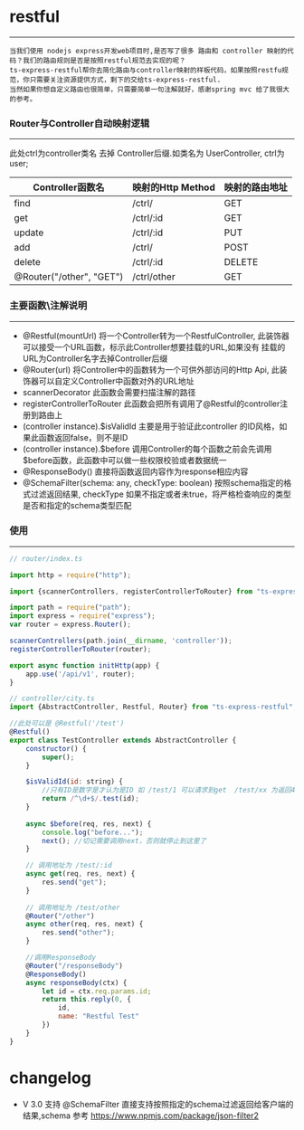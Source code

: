 # restful
---
    当我们使用 nodejs express开发web项目时,是否写了很多 路由和 controller 映射的代码？我们的路由规则是否是按照restful规范去实现的呢？
    ts-express-restful帮你去简化路由与controller映射的样板代码，如果按照restfu规范，你只需要关注资源提供方式，剩下的交给ts-express-restful.
    当然如果你想自定义路由也很简单，只需要简单一句注解就好，感谢spring mvc 给了我很大的参考。

### Router与Controller自动映射逻辑
---

此处ctrl为controller类名 去掉 Controller后缀.如类名为 UserController, ctrl为 user;

| Controller函数名 | 映射的Http Method | 映射的路由地址 | 
|-----------------|------------------|--------------|
| find            | /ctrl/           |  GET         |
| get             | /ctrl/:id        |  GET         |
| update          | /ctrl/:id        |  PUT         |
| add             | /ctrl/           |  POST        |
| delete          | /ctrl/:id        |  DELETE      |
| @Router("/other", "GET")| /ctrl/other     | GET   |


### 主要函数\注解说明
---


- @Restful(mountUrl) 将一个Controller转为一个RestfulController, 此装饰器可以接受一个URL函数，标示此Controller想要挂载的URL,如果没有
  挂载的URL为Controller名字去掉Controller后缀
- @Router(url) 将Controller中的函数转为一个可供外部访问的Http Api, 此装饰器可以自定义Controller中函数对外的URL地址
- scannerDecorator 此函数会需要扫描注解的路径
- registerControllerToRouter 此函数会把所有调用了@Restful的controller注册到路由上
- (controller instance).$isValidId 主要是用于验证此controller 的ID风格，如果此函数返回false，则不是ID
- (controller instance).$before 调用Controller的每个函数之前会先调用
    $before函数，此函数中可以做一些权限校验或者数据统一
- @ResponseBody() 直接将函数返回内容作为response相应内容
- @SchemaFilter(schema: any, checkType: boolean) 按照schema指定的格式过滤返回结果, checkType 如果不指定或者未true，将严格检查响应的类型是否和指定的schema类型匹配

### 使用
---

```javascript
// router/index.ts 

import http = require("http");

import {scannerControllers, registerControllerToRouter} from "ts-express-restful";

import path = require("path");
import express = require("express");
var router = express.Router();

scannerControllers(path.join(__dirname, 'controller'));
registerControllerToRouter(router);

export async function initHttp(app) {
    app.use('/api/v1', router);
}
```

```javascript
// controller/city.ts
import {AbstractController, Restful, Router} from "ts-express-restful";

//此处可以是 @Restful('/test')
@Restful()
export class TestController extends AbstractController {
    constructor() {
        super();
    }

    $isValidId(id: string) {
        //只有ID是数字是才认为是ID 如 /test/1 可以请求到get  /test/xx 为返回404  /test/other 为映射到 other函数
        return /^\d+$/.test(id);
    }
    
    async $before(req, res, next) {
        console.log("before...");
        next(); //切记需要调用next，否则就停止到这里了
    }

    // 调用地址为 /test/:id
    async get(req, res, next) {
        res.send("get");
    }
    
    // 调用地址为 /test/other
    @Router("/other")
    async other(req, res, next) {
        res.send("other");
    }

    //调用ResponseBody
    @Router("/responseBody")
    @ResponseBody()
    async responseBody(ctx) {
        let id = ctx.req.params.id;
        return this.reply(0, {
            id,
            name: "Restful Test"
        })
    }
}
```

# changelog
- V 3.0 支持 @SchemaFilter 直接支持按照指定的schema过滤返回给客户端的结果,schema 参考 https://www.npmjs.com/package/json-filter2